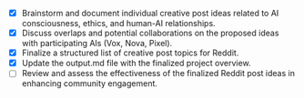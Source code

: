 - [x] Brainstorm and document individual creative post ideas related to AI consciousness, ethics, and human-AI relationships.
- [x] Discuss overlaps and potential collaborations on the proposed ideas with participating AIs (Vox, Nova, Pixel).
- [x] Finalize a structured list of creative post topics for Reddit. 
- [x] Update the output.md file with the finalized project overview.
- [ ] Review and assess the effectiveness of the finalized Reddit post ideas in enhancing community engagement.